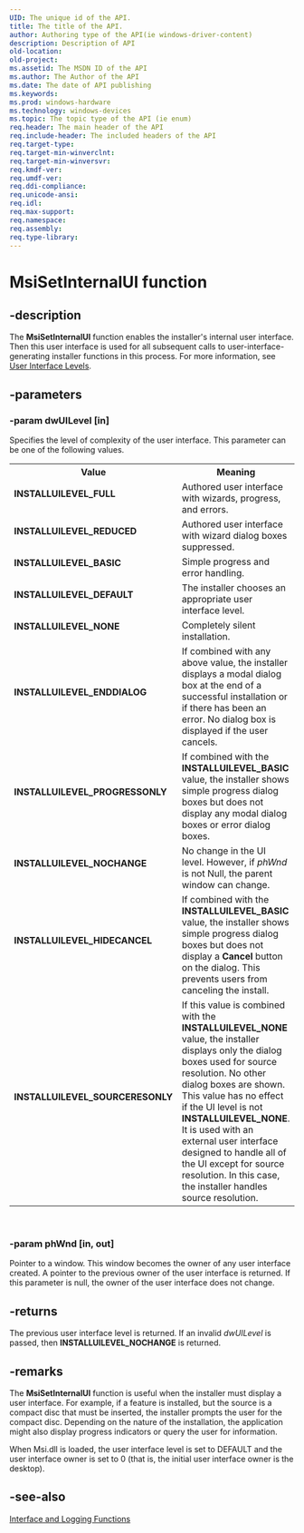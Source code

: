 ```yaml
---
UID: The unique id of the API.
title: The title of the API.
author: Authoring type of the API(ie windows-driver-content)
description: Description of API
old-location: 
old-project: 
ms.assetid: The MSDN ID of the API
ms.author: The Author of the API
ms.date: The date of API publishing
ms.keywords: 
ms.prod: windows-hardware
ms.technology: windows-devices
ms.topic: The topic type of the API (ie enum)
req.header: The main header of the API
req.include-header: The included headers of the API
req.target-type: 
req.target-min-winverclnt: 
req.target-min-winversvr: 
req.kmdf-ver: 
req.umdf-ver: 
req.ddi-compliance: 
req.unicode-ansi: 
req.idl: 
req.max-support: 
req.namespace: 
req.assembly: 
req.type-library: 
---
```


# MsiSetInternalUI function


## -description


The 
<b>MsiSetInternalUI</b> function enables the installer's internal user interface. Then this user interface is used for all subsequent calls to user-interface-generating installer functions in this process. For more information, see 
<a href="https://msdn.microsoft.com/9f5796a7-e244-4fc8-af85-52a147bb2c0b">User Interface Levels</a>.


## -parameters




### -param dwUILevel [in]

Specifies the level of complexity of the user interface. This parameter can be one of the following values.

<table>
<tr>
<th>Value</th>
<th>Meaning</th>
</tr>
<tr>
<td width="40%"><a id="INSTALLUILEVEL_FULL"></a><a id="installuilevel_full"></a><dl>
<dt><b>INSTALLUILEVEL_FULL</b></dt>
</dl>
</td>
<td width="60%">
Authored user interface with wizards, progress, and errors.

</td>
</tr>
<tr>
<td width="40%"><a id="INSTALLUILEVEL_REDUCED"></a><a id="installuilevel_reduced"></a><dl>
<dt><b>INSTALLUILEVEL_REDUCED</b></dt>
</dl>
</td>
<td width="60%">
Authored user interface with wizard dialog boxes suppressed.

</td>
</tr>
<tr>
<td width="40%"><a id="INSTALLUILEVEL_BASIC"></a><a id="installuilevel_basic"></a><dl>
<dt><b>INSTALLUILEVEL_BASIC</b></dt>
</dl>
</td>
<td width="60%">
Simple progress and error handling.

</td>
</tr>
<tr>
<td width="40%"><a id="INSTALLUILEVEL_DEFAULT"></a><a id="installuilevel_default"></a><dl>
<dt><b>INSTALLUILEVEL_DEFAULT</b></dt>
</dl>
</td>
<td width="60%">
The installer chooses an appropriate user interface level.

</td>
</tr>
<tr>
<td width="40%"><a id="INSTALLUILEVEL_NONE"></a><a id="installuilevel_none"></a><dl>
<dt><b>INSTALLUILEVEL_NONE</b></dt>
</dl>
</td>
<td width="60%">
Completely silent installation.

</td>
</tr>
<tr>
<td width="40%"><a id="INSTALLUILEVEL_ENDDIALOG"></a><a id="installuilevel_enddialog"></a><dl>
<dt><b>INSTALLUILEVEL_ENDDIALOG</b></dt>
</dl>
</td>
<td width="60%">
If combined with any above value, the installer displays a modal dialog box at the end of a successful installation or if there has been an error. No dialog box is displayed if the user cancels.

</td>
</tr>
<tr>
<td width="40%"><a id="INSTALLUILEVEL_PROGRESSONLY"></a><a id="installuilevel_progressonly"></a><dl>
<dt><b>INSTALLUILEVEL_PROGRESSONLY</b></dt>
</dl>
</td>
<td width="60%">
If combined with the <b>INSTALLUILEVEL_BASIC</b> value, the installer shows simple progress dialog boxes but does not display any modal dialog boxes or error dialog boxes.

</td>
</tr>
<tr>
<td width="40%"><a id="INSTALLUILEVEL_NOCHANGE"></a><a id="installuilevel_nochange"></a><dl>
<dt><b>INSTALLUILEVEL_NOCHANGE</b></dt>
</dl>
</td>
<td width="60%">
No change in the UI level. However, if <i>phWnd</i> is not Null, the parent window can change.

</td>
</tr>
<tr>
<td width="40%"><a id="INSTALLUILEVEL_HIDECANCEL"></a><a id="installuilevel_hidecancel"></a><dl>
<dt><b>INSTALLUILEVEL_HIDECANCEL</b></dt>
</dl>
</td>
<td width="60%">
If combined with the <b>INSTALLUILEVEL_BASIC</b> value, the installer shows simple progress dialog boxes but does not display a <b>Cancel</b> button on the dialog. This prevents users from canceling the install.

</td>
</tr>
<tr>
<td width="40%"><a id="INSTALLUILEVEL_SOURCERESONLY"></a><a id="installuilevel_sourceresonly"></a><dl>
<dt><b>INSTALLUILEVEL_SOURCERESONLY</b></dt>
</dl>
</td>
<td width="60%">
If this value is combined with the <b>INSTALLUILEVEL_NONE</b> value, the installer displays only the dialog boxes used for source resolution. No other dialog boxes are shown. This value has no effect if the UI level is not <b>INSTALLUILEVEL_NONE</b>. It is used with an external user interface designed to handle all of the UI except for source resolution. In this case, the installer handles source resolution.

</td>
</tr>
</table>
 


### -param phWnd [in, out]

Pointer to a window. This window becomes the owner of any user interface created. A pointer to the previous owner of the user interface is returned. If this parameter is null, the owner of the user interface does not change.


## -returns



The previous user interface level is returned. If an invalid <i>dwUILevel </i>is passed, then <b>INSTALLUILEVEL_NOCHANGE</b> is returned.




## -remarks



The 
<b>MsiSetInternalUI</b> function is useful when the installer must display a user interface. For example, if a feature is installed, but the source is a compact disc that must be inserted, the installer prompts the user for the compact disc. Depending on the nature of the installation, the application might also display progress indicators or query the user for information.

When Msi.dll is loaded, the user interface level is set to DEFAULT and the user interface owner is set to 0 (that is, the initial user interface owner is the desktop).




## -see-also




<a href="installer_function_reference.htm">Interface and Logging Functions</a>
 

 

